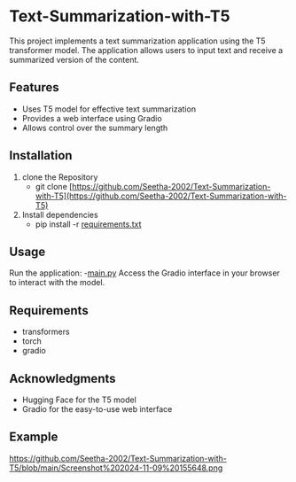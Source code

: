 # Text-Summarization-with-T5
This project implements a text summarization application using the T5 transformer model. The application allows users to input text and receive a summarized version of the content.
## Features
- Uses T5 model for effective text summarization
- Provides a web interface using Gradio
- Allows control over the summary length
## Installation
1. clone the Repository
   - git clone [https://github.com/Seetha-2002/Text-Summarization-with-T5](https://github.com/Seetha-2002/Text-Summarization-with-T5)
2. Install dependencies
   - pip install -r [requirements.txt](requirements.txt)
## Usage
Run the application:
-[main.py](main.py)
Access the Gradio interface in your browser to interact with the model.
## Requirements
- transformers
- torch
- gradio
## Acknowledgments
- Hugging Face for the T5 model
- Gradio for the easy-to-use web interface
## Example
https://github.com/Seetha-2002/Text-Summarization-with-T5/blob/main/Screenshot%202024-11-09%20155648.png
